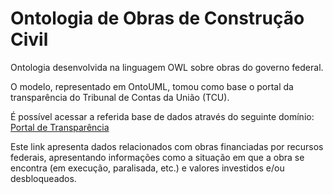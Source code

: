 # Ontologia de Obras de Construção Civil

Ontologia desenvolvida na linguagem OWL sobre obras do governo federal.

O modelo, representado em OntoUML, tomou como base o portal da transparência do Tribunal de Contas da União (TCU).

É possível acessar a referida base de dados através do seguinte domínio: [Portal de Transparência](https://paineis.tcu.gov.br/pub/?workspaceId=8bfbd0cc-f2cd-4e1c-8cde-6abfdffea6a8&reportId=013930b6-b989-41c3-bf00-085dc65109de)

Este link apresenta dados relacionados com obras financiadas por recursos federais, apresentando informações como a situação em que a obra se encontra (em execução, paralisada, etc.) e valores investidos e/ou desbloqueados.